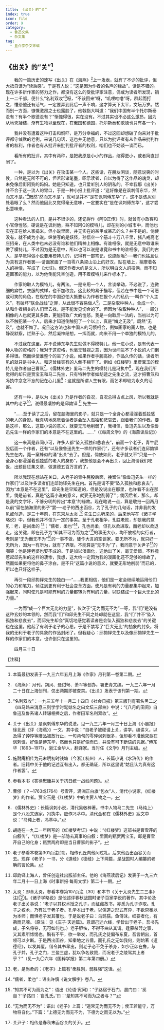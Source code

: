 ```yaml
---
title: 《出关》的“关”
index: true
icon: file
order: 9
category:
  - 鲁迅文集
  - 杂文集
tag:  
  - 且介亭杂文末编
---
```


## 《出关》的“关”[^①]

　　我的一篇历史的速写《出关》在《海燕》[^②]上一发表，就有了不少的批评，但大抵自谦为“读后感”。于是有人说：“这是因为作者的名声的缘故”。话是不错的。现在许多新作家的努力之作，都没有这么的受批评家注意，偶或为读者所发现，销上一二千部，便什么“名利双收”[^③]呀，“不该回来”呀，“叽哩咕噜”呀，群起而打之，惟恐他还有活气，一定要弄到此后一声不响，这才算天下太平，文坛万岁。然而别一方面，慷慨激昂之士也露脸了，他戟指大叫道：“我们中国有半个托尔斯泰没有？有半个歌德没有？”惭愧得很，实在没有。不过其实也不必这么激昂，因为从地壳凝结，渐有生物以至现在，在俄国和德国，托尔斯泰和歌德也只有各一个。

　　我并没有遭着这种打击和恫吓，是万分幸福的，不过这回却想破了向来对于批评都守缄默的老例，来说几句话，这也并无他意，只以为批评者有从作品来批判作者的权利，作者也有从批评来批判批评者的权利，咱们也不妨谈一谈而已。

　　看所有的批评，其中有两种，是把我原是小小的作品，缩得更小，或者简直封闭了。

　　一种，是以为《出关》在攻击某一个人。这些话，在朋友闲谈，随意说笑的时候，自然是无所不可的，但若形诸笔墨，昭示读者，自以为得了这作品的魂灵，却未免像后街阿狗的妈妈。她是只知道，也只爱听别人的阴私的。不幸我那《出关》并不合于这一流人的胃口，于是一种小报上批评道：“这好像是在讽刺傅东华，然而又不是。”[^④]既然“然而又不是”，就可见并不“是在讽刺傅东华”了，这不是该从别处着眼了么？然而他因此又觉得毫无意味，一定要实在“是在讽刺傅东华”，这才尝出意味来。

　　这种看法的人们，是并不很少的，还记得作《阿Q正传》时，就曾有小政客和小官僚惶怒，硬说是在讽刺他，殊不知阿Q的模特儿，却在别的小城市中，而他也实在正在给人家捣米。但小说里面，并无实在的某甲或某乙的么？并不是的。倘使没有，就不成为小说。纵使写的是妖怪，孙悟空一个筋斗十万八千里，猪八戒高老庄招亲，在人类中也未必没有谁和他们精神上相像。有谁相像，就是无意中取谁来做了模特儿，不过因为是无意中，所以也可以说是谁竟和书中的谁相像。我们的古人，是早觉得做小说要用模特儿的，记得有一部笔记，说施耐庵[^⑤]──我们也姑且认为真有这作者罢──请画家画了一百零八条梁山泊上的好汉，贴在墙上，揣摩着各人的神情，写成了《水浒》。但这作者大约是文人，所以明白文人的技俩，而不知道画家的能力，以为他倒能凭空创造，用不着模特儿来作标本了。

　　作家的取人为模特儿，有两法。一是专用一个人，言谈举动，不必说了，连微细的癖性，衣服的式样，也不加改变。这比较的易于描写，但若在书中是一个可恶或可笑的角色，在现在的中国恐怕大抵要认为作者在报个人的私仇──叫作“个人主义”，有破坏“联合战线”之罪，从此很不容易做人[^⑥]。二是杂取种种人，合成一个，从和作者相关的人们里去找，是不能发见切合的了。但因为“杂取种种人”，一部分相像的人也就更其多数，更能招致广大的惶怒。我是一向取后一法的，当初以为可以不触犯某一个人，后来才知道倒触犯了一个以上，真是“悔之无及”，既然“无及”，也就不悔了。况且这方法也和中国人的习惯相合，例如画家的画人物，也是静观默察，烂熟于心，然后凝神结想，一挥而就，向来不用一个单独的模特儿的。

　　不过我在这里，并不说傅东华先生就做不得模特儿，他一进小说，是有代表一种人物的资格的；我对于这资格，也毫无轻视之意，因为世间进不了小说的人们倒多得很。然而纵使谁整个的进了小说，如果作者手腕高妙，作品久传的话，读者所见的就只是书中人，和这曾经实有的人倒不相干了。例如《红楼梦》里贾宝玉的模特儿是作者自己曹氚[^⑦]，《儒林外史》里马二先生的模特儿是冯执中[^⑧]，现在我们所觉得的却只是贾宝玉和马二先生，只有特种学者如胡适之先生之流，这才把曹氚和冯执中念念不忘的记在心儿里[^⑨]：这就是所谓人生有限，而艺术却较为永久的话罢。

　　还有一种，是以为《出关》乃是作者的自况，自况总得占点上风，所以我就是其中的老子[^⑩]。说得最凄惨的是邱韵铎 [^⑾] 先生──

　　“……至于读了之后，留在脑海里的影子，就只是一个全身心都浸淫着孤独感的老人的身影。我真切地感觉着读者是会坠入孤独和悲哀去，跟着我们的作者。要是这样，那么，这篇小说的意义，就要无形地削弱了，我相信，鲁迅先生以及像鲁迅先生一样的作家们的本意是不在这里的。……”（《每周文学》的《海燕读后记》）

　　这一来真是非同小可，许多人都“坠入孤独和悲哀去”，前面一个老子，青牛屁股后面一个作者，还有“以及像鲁迅先生一样的作家们”，还有许多读者们连邱韵铎先生在内，竟一窠蜂似的涌“出关”去了。但是，倘使如此，老子就又不“只是一个全身心都浸淫着孤独感的老人的身影”，我想他是会不再出关，回上海请我们吃饭，出题目征集文章，做道德五百万言的了。

　　所以我现在想站在关口，从老子的青牛屁股后面，挽留住“像鲁迅先生一样的作家们”以及许多读者们连邱韵铎先生在内。首先是请不要“坠入孤独和悲哀去”，因为“本意是不在这里”，邱先生是早知道的，但是没说出在那里，也许看不出在那里。倘是前者，真是“这篇小说的意义，就要无形地削弱了”；倘因后者，那么，却是我的文字坏，不够分明的传出“本意”的缘故。现在略说一点，算是敬扫一回两月以前“留在脑海里的影子”罢──老子的西出函谷，为了孔子的几句话，并非我的发见或创造，是三十年前，在东京从太炎 [^⑿] 先生口头听来的，后来他写在《诸子学略说》中，但我也并不信为一定的事实。至于孔老相争，孔胜老败，却是我的意见：老，是尚柔的 [^⒀]；“儒者，柔也”[^⒁]，孔也尚柔，但孔以柔进取，而老却以柔退走。这关键，即在孔子为“知其不可为而为之”[^⒂]的事无大小，均不放松的实行者，老则是“无为而无不为”[^⒃]的一事不做，徒作大言的空谈家。要无所不为，就只好一无所为，因为一有所为，就有了界限，不能算是“无不为”了。我同意于关尹子[^⒄]的嘲笑：他是连老婆也娶不成的。于是加以漫画化，送他出了关，毫无爱惜，不料竟惹起邱先生的这样的凄惨，我想，这大约一定因为我的漫画化还不足够的缘故了，然而如果更将他的鼻子涂白，是不只“这篇小说的意义，就要无形地削弱”而已的，所以也只好这样子。

　　再引一段邱韵铎先生的独白──“……我更相信，他们是一定会继续地运用他们的心力和笔力，倾注到更有利于社会变革方面，使凡是有利的力量都集中起来，加强起来，同时使凡是可能有利的力量都转为有利的力量，以联结成一个巨大无比的力量。”

　　一为而“成一个巨大无比的力量”，仅次于“无为而无不为”一等，我“们”是没有这种玄妙的本领的，然而我“们”和邱先生不同之处却就在这里，我“们”并不“坠入孤独和悲哀去”，而邱先生却会“真切地感觉着读者是会坠入孤独和悲哀去”的关键也在这里。他起了有利于老子的心思，于是不禁写了“巨大无比”的抽象的封条，将我的无利于老子的具象的作品封闭了。但我疑心：邱韵铎先生以及像邱韵铎先生一样的作家们的本意，也许倒只在这里的。

　　四月三十日

【注释】

[^①]:本篇最初发表于一九三六年五月上海《作家》月刊第一卷第二期。

[^②]:《海燕》：月刊。胡风、聂绀弩、萧军等创办，署史青文编。一九三六年一月二十日在上海创刊，仅出两期即被查禁。《出关》发表于该刊第一期。

[^③]:“名利双收”：一九三五年十一月二十四日《社会日报》第三版刊有署名黑二之《四马路来消息三则学学时髦姑名之曰文坛三部曲》中说：“《八月的田间》自鲁迅及鲁系诸人转辗相捧之后，作者田军名利双收”。

[^④]:关于《出关》是讽刺傅东华的说法，见一九三六年一月三十日上海《小晨报》徐北辰《评〈海燕〉》一文，其中说：“自老子被硬请上关，讲学，编讲义，以及得了饽饽等赠品被放行止，一句两句的零碎讽刺很多，但却看不准他究竟在讽刺谁，好像是傅东华，然而也只是好像而已，并没有可下断语的凭据。”傅东华（1893─1971），浙江金华人，翻译家。当时任《文学》月刊主编。

[^⑤]:施耐庵相传为元末明初时钱塘（今浙江杭州）人，长篇小说《水浒传》的作者。旧籍中关于他的记述互有出入，都无确证，所以这里说“姑且认为真有这作者罢”。

[^⑥]:参看本书《答徐懋庸并关于抗日统一战线问题》。

[^⑦]:曹僇（？─1763或1764）号雪芹，满洲正白旗“包衣”人，清代小说家，《红楼梦》的作者。贾宝玉是《红楼梦》中的主要人物之一。

[^⑧]:《儒林外史》：长篇讽刺小说，清代吴敬梓著。书中人物马二先生（马纯上）是个八股文选家。冯执中，应作冯萃中。清代金和在《儒林外史》跋文中说：“马纯上者，冯萃中。”

[^⑨]:胡适在一九二一年所写的《红楼梦考证》中说：“《红楼梦》这部书是曹雪芹的自叙传”，“《红楼梦》是一部隐去真事的自叙：里面的甄贾两宝玉，即是曹雪芹自己的化身；甄贾两府即是当日曹家的影子”。

[^⑩]:老子参看本卷第301页注[⑿]。相传孔丘向他问过礼。后来他西出函谷关而去。现存《老子》一书，分《道经》《德经》上下两篇，是战国时人编纂的老聃的言论集。

[^⑾]:邱韵铎上海人，曾任创造社出版部主任。他的《海燕读后记》发表于一九三六年二月十一日上海《时事新报·每周文学》第二十一期。

[^⑿]:太炎：即章太炎，参看本卷第107页注〔30〕和本书《关于太炎先生二三事》注[②]。《诸子学略说》是他述评春秋战国时诸子百家学说的著作，其中论及老子出关事说：“老子以其权术授之孔子，而征藏故书，亦悉为孔子诈取。孔子之权术，乃有过于老子者。孔学本出于老，以儒道之形式有异，不欲崇奉以为本师；而惧老子发其覆也，于是说老子曰：乌鹊孺，鱼傅沫，细要者化，有弟而兄啼。（原注：见《庄子·天运篇》。意谓己述六经，学皆出于老子，吾书先成，子名将夺，无可如何也。）老子胆怯，不得不曲从其请。逢蒙杀羿之事，又其素所怵惕也。胸有不平，欲一举发，而孔氏之徒偏布东夏，吾言朝出，首领可以夕断。于是西出函谷，知秦地之五儒，而孔氏之无如我何，则始著《道德经》，以发其覆。借令其书早出，则老子必不免于杀身，如少正卯在鲁，与孔子并，孔子之门，三盈三虚，犹以争名致戮，而况老子之陵驾其上者乎？”（见一九〇六年《国粹学报》第二年第四册。）

[^⒀]:老，是尚柔的：《老子》上篇有“柔胜刚，弱胜强”这话。

[^⒁]:“儒者，柔也”：语出许慎《说文解字》卷八。

[^⒂]:“知其不可为而为之”：语出《论语·宪问》：“子路宿于石门，晨门曰：‘奚自？’子路曰：‘自孔氏。’曰：‘是知其不可而为之者与？’”

[^⒃]:“无为而无不为”：语出《老子》上篇：“道常无为而无不为；侯王若能守，万物将自化。”下篇：“上德无为而无不为，下德为之而无以为。”

[^⒄]:关尹子：相传是春秋末函谷关的关尹。
